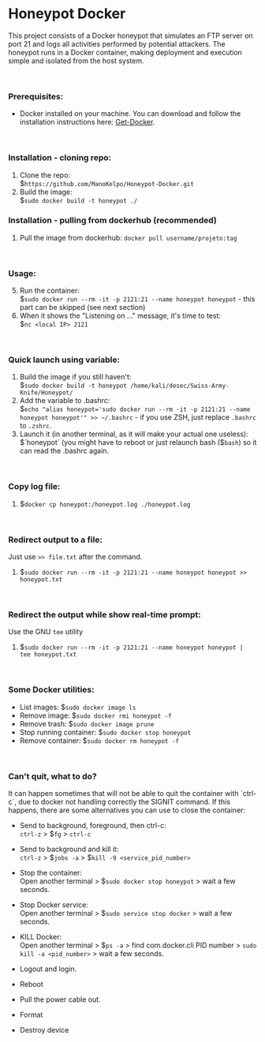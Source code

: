 # Honeypot Docker
This project consists of a Docker honeypot that simulates an FTP server on port 21 and logs all activities performed by potential attackers. The honeypot runs in a Docker container, making deployment and execution simple and isolated from the host system.

&nbsp;
### Prerequisites:
* Docker installed on your machine. You can download and follow the installation instructions here: [Get-Docker](https://docs.docker.com/get-docker/).
  
&nbsp;
### Installation - cloning repo:
1. Clone the repo:  
$`https://github.com/ManoKelpo/Honeypot-Docker.git`
3. Build the image:   
$`sudo docker build -t honeypot ./`

### Installation - pulling from dockerhub (recommended)
1. Pull the image from dockerhub:
   `docker pull username/projeto:tag`

&nbsp;
### Usage:
5. Run the container:  
$`sudo docker run --rm -it -p 2121:21 --name honeypot honeypot` - this part can be skipped (see next section)
6. When it shows the "Listening on ..." message, it's time to test:  
$`nc <local IP> 2121`

&nbsp;
### Quick launch using variable:
1. Build the image if you still haven't:   
      $`sudo docker build -t honeypot /home/kali/desec/Swiss-Army-Knife/Honeypot/`
2. Add the variable to .bashrc:   
      $`echo "alias honeypot='sudo docker run --rm -it -p 2121:21 --name honeypot honeypot'" >> ~/.bashrc` - if you use ZSH, just replace `.bashrc` to `.zshrc`.
3. Launch it (in another terminal, as it will make your actual one useless):  
      $`honeypot` (you might have to reboot or just relaunch bash ($`bash`) so it can read the .bashrc again.

   
&nbsp;

### Copy log file:
1.  $`docker cp honeypot:/honeypot.log ./honeypot.log`

&nbsp;
### Redirect output to a file:
Just use `>> file.txt` after the command.
1. $`sudo docker run --rm -it -p 2121:21 --name honeypot honeypot >> honeypot.txt`

&nbsp;
### Redirect the output while show real-time prompt:
Use the GNU `tee` utility  
 1. $`sudo docker run --rm -it -p 2121:21 --name honeypot honeypot | tee honeypot.txt`

&nbsp;
### Some Docker utilities:
* List images: $`sudo docker image ls`
* Remove image: $`sudo docker rmi honeypot -f`
* Remove trash: $`sudo docker image prune`
* Stop running container: $`sudo docker stop honeypot`
* Remove container: $`sudo docker rm honeypot -f`

  
&nbsp;
### Can't quit, what to do?
It can happen sometimes that will not be able to quit the container with ´ctrl-c´, due to docker not handling correctly the SIGNIT command.
If this happens, there are some alternatives you can use to close the container:   
* Send to background, foreground, then ctrl-c:   
    `ctrl-z` > $`fg` > `ctrl-c`
  
* Send to background and kill it:   
    `ctrl-z` > $`jobs -a` > $`kill -9 <service_pid_number>`

* Stop the container:   
    Open another terminal > $`sudo docker stop honeypot` > wait a few seconds.

* Stop Docker service:   
    Open another terminal > $`sudo service stop docker` > wait a few seconds.

* KILL Docker:   
    Open another terminal > $`ps -a` > find com.docker.cli PID number > `sudo kill -a <pid_number>` > wait a few seconds.

* Logout and login.

* Reboot

* Pull the power cable out.

* Format

* Destroy device


